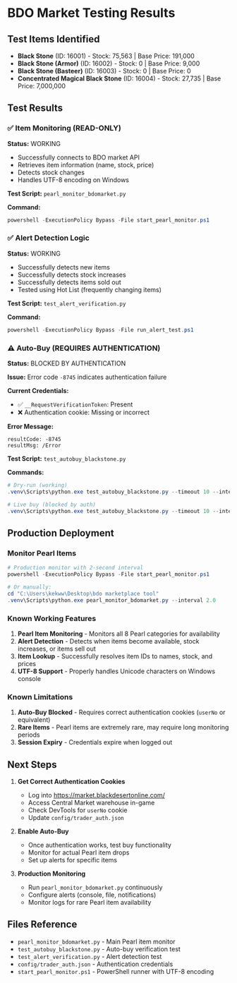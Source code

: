 # BDO Market Testing Results

## Test Items Identified

- **Black Stone** (ID: 16001) - Stock: 75,563 | Base Price: 191,000
- **Black Stone (Armor)** (ID: 16002) - Stock: 0 | Base Price: 9,000
- **Black Stone (Basteer)** (ID: 16003) - Stock: 0 | Base Price: 0
- **Concentrated Magical Black Stone** (ID: 16004) - Stock: 27,735 | Base Price: 7,000,000

## Test Results

### ✅ Item Monitoring (READ-ONLY)

**Status:** WORKING

- Successfully connects to BDO market API
- Retrieves item information (name, stock, price)
- Detects stock changes
- Handles UTF-8 encoding on Windows

**Test Script:** `pearl_monitor_bdomarket.py`

**Command:**
```powershell
powershell -ExecutionPolicy Bypass -File start_pearl_monitor.ps1
```

### ✅ Alert Detection Logic

**Status:** WORKING

- Successfully detects new items
- Successfully detects stock increases
- Successfully detects items sold out
- Tested using Hot List (frequently changing items)

**Test Script:** `test_alert_verification.py`

**Command:**
```powershell
powershell -ExecutionPolicy Bypass -File run_alert_test.ps1
```

### ⚠️ Auto-Buy (REQUIRES AUTHENTICATION)

**Status:** BLOCKED BY AUTHENTICATION

**Issue:** Error code `-8745` indicates authentication failure

**Current Credentials:**
- ✅ `__RequestVerificationToken`: Present
- ❌ Authentication cookie: Missing or incorrect

**Error Message:**
```
resultCode: -8745
resultMsg: /Error
```

**Test Script:** `test_autobuy_blackstone.py`

**Commands:**
```powershell
# Dry-run (working)
.venv\Scripts\python.exe test_autobuy_blackstone.py --timeout 10 --interval 1.0

# Live buy (blocked by auth)
.venv\Scripts\python.exe test_autobuy_blackstone.py --timeout 10 --interval 1.0 --confirm
```

## Production Deployment

### Monitor Pearl Items

```powershell
# Production monitor with 2-second interval
powershell -ExecutionPolicy Bypass -File start_pearl_monitor.ps1

# Or manually:
cd "C:\Users\kekww\Desktop\bdo marketplace tool"
.venv\Scripts\python.exe pearl_monitor_bdomarket.py --interval 2.0
```

### Known Working Features

1. **Pearl Item Monitoring** - Monitors all 8 Pearl categories for availability
2. **Alert Detection** - Detects when items become available, stock increases, or items sell out
3. **Item Lookup** - Successfully resolves item IDs to names, stock, and prices
4. **UTF-8 Support** - Properly handles Unicode characters on Windows console

### Known Limitations

1. **Auto-Buy Blocked** - Requires correct authentication cookies (`userNo` or equivalent)
2. **Rare Items** - Pearl items are extremely rare, may require long monitoring periods
3. **Session Expiry** - Credentials expire when logged out

## Next Steps

1. **Get Correct Authentication Cookies**
   - Log into https://market.blackdesertonline.com/
   - Access Central Market warehouse in-game
   - Check DevTools for `userNo` cookie
   - Update `config/trader_auth.json`

2. **Enable Auto-Buy**
   - Once authentication works, test buy functionality
   - Monitor for actual Pearl item drops
   - Set up alerts for specific items

3. **Production Monitoring**
   - Run `pearl_monitor_bdomarket.py` continuously
   - Configure alerts (console, file, notifications)
   - Monitor logs for rare Pearl item availability

## Files Reference

- `pearl_monitor_bdomarket.py` - Main Pearl item monitor
- `test_autobuy_blackstone.py` - Auto-buy verification test
- `test_alert_verification.py` - Alert detection test
- `config/trader_auth.json` - Authentication credentials
- `start_pearl_monitor.ps1` - PowerShell runner with UTF-8 encoding
